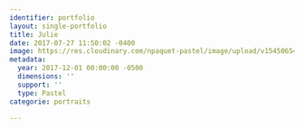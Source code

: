 ```yaml
---
identifier: portfolio
layout: single-portfolio
title: Julie
date: 2017-07-27 11:50:02 -0400
image: https://res.cloudinary.com/npaquet-pastel/image/upload/v1545065425/Version-3-7.jpg
metadata:
  year: 2017-12-01 00:00:00 -0500
  dimensions: ''
  support: ''
  type: Pastel
categorie: portraits

---
```

